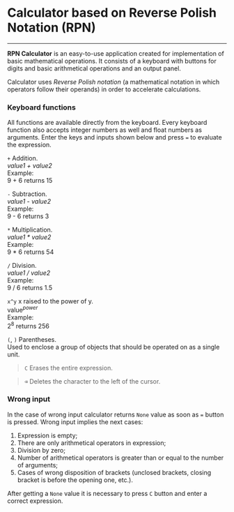 # Calculator based on Reverse Polish Notation (RPN)

---
**RPN Calculator** is an easy-to-use application created for implementation of 
basic mathematical operations. It consists of a keyboard with buttons for digits and basic
arithmetical operations and an output panel.

Calculator uses *Reverse Polish notation* (a mathematical notation in which operators follow their operands)
in order to accelerate calculations.


### Keyboard functions

All functions are available directly from the keyboard. Every keyboard function
also accepts integer numbers as well and float numbers as arguments. Enter the keys and inputs shown 
below and press `=` to evaluate the expression.

`+` Addition.  
*value1 + value2*  
Example:  
9 + 6 returns 15

`-` Subtraction.  
*value1 - value2*  
Example:  
9 - 6 returns 3

`*` Multiplication.  
*value1 * value2*  
Example:  
9 * 6 returns 54

`/` Division.  
*value1 / value2*  
Example:  
9 / 6 returns 1.5

`x^y` x raised to the power of y.  
value<sup>*power*</sup>  
Example:  
2<sup>8</sup> returns 256

`(`, `)` Parentheses.  
Used to enclose a group of objects that should be operated on as a single unit.

> `C` Erases the entire expression.  

> `⌫` Deletes the character to the left of the cursor.

### Wrong input
In the case of wrong input calculator returns `None` value as soon as `=` button is pressed.
Wrong input implies the next cases:

1. Expression is empty;
2. There are only arithmetical operators in expression;
3. Division by zero;
4. Number of arithmetical operators is greater than or equal to the number of arguments;
5. Cases of wrong disposition of brackets (unclosed brackets, closing bracket is before the opening one, etc.).

After getting a `None` value it is necessary to press `C` button and enter a correct expression.


